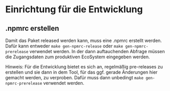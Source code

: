 # Einrichtung für die Entwicklung

## .npmrc erstellen
Damit das Paket released werden kann, muss eine .npmrc erstellt werden. Dafür kann entweder `make gen-npmrc-release`
oder `make gen-npmrc-prerelease` verwendet werden.
In der dann auftauchenden Abfrage müssen die Zugangsdaten zum produktiven EcoSystem eingegeben werden.

Hinweis: Für die Entwicklung bietet es sich an, regelmäßig pre-releases zu erstellen und sie dann in dem Tool, für das 
ggf. gerade Änderungen hier gemacht werden, zu verproben. Dafür muss dann unbedingt `make gen-npmrc-prerelease` verwendet werden.